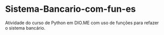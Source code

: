# Sistema-Bancario-com-fun-es
Atividade do curso de Python em DIO.ME com uso de funções para refazer o sistema bancário.
